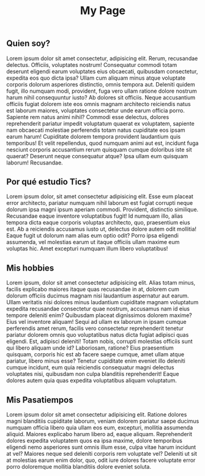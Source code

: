 <!DOCTYPE html>
<html lang="en">

<head>
    <meta charset="UTF-8">
    <meta name="viewport" content="width=device-width, initial-scale=1.0">
   
</head>

<body>
    <header>
        <h1>My Page</h1>
    </header>
    <section>
        <h2>Quien soy?</h2>
        <p>Lorem ipsum dolor sit amet consectetur, adipisicing elit. Rerum, recusandae delectus. Officiis, voluptates nostrum! Consequatur commodi totam deserunt eligendi earum voluptates eius obcaecati, quibusdam consectetur, expedita eos quo dicta ipsa?
        Ullam cum aliquam minus atque voluptate corporis dolorum asperiores distinctio, omnis tempora aut. Deleniti quidem fugit, illo numquam modi, provident, fuga vero ullam ratione dolore nostrum harum nihil consequuntur iusto?
        Ab dolores sit officiis. Neque accusantium officiis fugiat dolorem iste eos omnis magnam architecto reiciendis natus est laborum maiores, voluptates consectetur unde earum officia porro. Sapiente rem natus animi nihil?
        Commodi esse delectus, dolores reprehenderit pariatur impedit voluptatum quaerat ex voluptatem, sapiente nam obcaecati molestiae perferendis totam natus cupiditate eos ipsam earum harum! Cupiditate dolorem tempora provident laudantium quis temporibus!
        Et velit repellendus, quod numquam animi aut est, incidunt fuga nesciunt corporis accusantium rerum quisquam cumque doloribus iste sit quaerat? Deserunt neque consequatur atque? Ipsa ullam eum quisquam laborum! Recusandae.</p>
    </section>
    <section>
        <h2>Por qué estudio Tics?</h2>
        <p>Lorem ipsum dolor, sit amet consectetur adipisicing elit. Esse eum placeat error architecto, pariatur numquam nihil laborum est fugiat corrupti neque dolorum ipsa magni ipsum aperiam commodi. Provident, distinctio similique.
        Recusandae eaque inventore voluptatibus fugit! Id numquam illo, alias tempora dicta eaque corporis voluptas architecto, quo, praesentium eius est. Ab a reiciendis accusamus iusto ut, delectus dolore autem odit mollitia!
        Eaque fugit ut dolorum nam alias eum optio odit? Porro ipsa eligendi assumenda, vel molestias earum ut itaque officiis ullam maxime eum voluptas hic. Amet excepturi numquam illum libero voluptatibus!</p>
    </section>
    <section>
        <h2>Mis hobbies</h2>
        <p>Lorem ipsum, dolor sit amet consectetur adipisicing elit. Alias totam minus, facilis explicabo maiores itaque quas recusandae in at, dolorem cum dolorum officiis ducimus magnam nisi laudantium aspernatur aut earum.
        Ullam veritatis nisi dolores minus laudantium cupiditate magnam voluptatum expedita recusandae consectetur quae nostrum, accusamus nam id eius tempore deleniti enim? Quibusdam placeat dignissimos dolorem maxime? Eius vel inventore aliquam!
        Sequi ad ullam ex laborum in ipsam cumque perferendis amet rerum, facilis vero consectetur reprehenderit tenetur pariatur dolorem omnis quo voluptatibus natus dicta fugiat adipisci quas eligendi. Est, adipisci deleniti!
        Totam nobis, corrupti molestias officiis sunt qui libero aliquam unde id? Laboriosam, ratione? Eius praesentium quisquam, corporis hic est ab facere saepe cumque, amet ullam atque pariatur, libero minus esse?
        Tenetur cupiditate enim eveniet illo deleniti cumque incidunt, eum quia reiciendis consequatur magni delectus voluptates nisi, quibusdam non culpa blanditiis reprehenderit! Eaque dolores autem quia quas expedita voluptatibus aliquam voluptatum.</p>
    </section>
    <section>
        <h2>Mis Pasatiempos</h2>
        <p>Lorem ipsum dolor sit amet consectetur adipisicing elit. Ratione dolores magni blanditiis cupiditate laborum, veniam dolorem pariatur saepe ducimus numquam officia libero quia ullam eos eum, excepturi, mollitia assumenda aliquid.
        Maiores explicabo harum libero ad, eaque aliquam. Reprehenderit dolores expedita voluptatem quos ea ipsa maxime, dolore temporibus eligendi nemo asperiores sunt omnis illum esse, culpa vitae harum incidunt at vel?
        Maiores neque sed deleniti corporis rem voluptate vel? Deleniti ut sit at molestias earum enim dolor, quo, odit iure dolores facere voluptate error porro doloremque mollitia blanditiis dolore eveniet soluta.</p>
    </section>
</body>

</html>